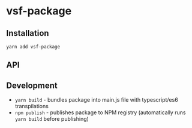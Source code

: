 # vsf-package

<!-- Package description -->
## Installation

```
yarn add vsf-package
```

## API

<!-- Write down Vuex/router extensions and hooks that your package exposes. If you're using any core hook inform about this aswell-->

## Development

- `yarn build` - bundles package into main.js file with typescript/es6 transpilations
- `npm publish` - publishes package to NPM registry (automatically runs `yarn build` before publishing)